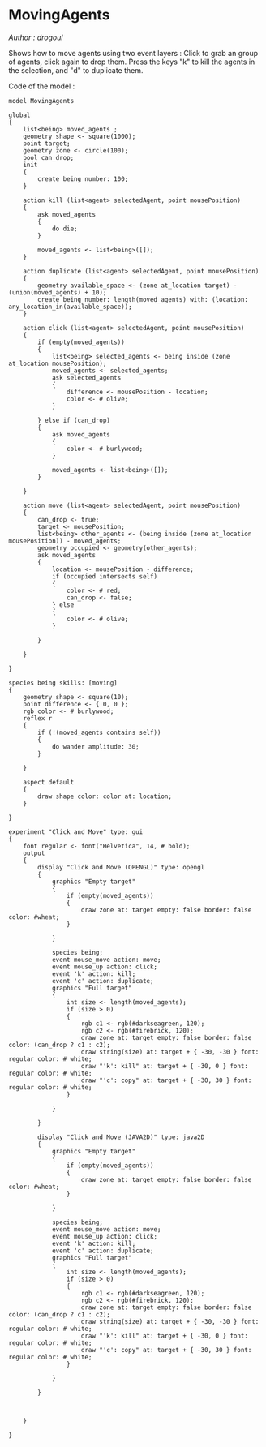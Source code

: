 [//]: # (keyword|operator_at_location)
[//]: # (keyword|operator_union)
[//]: # (keyword|operator_inside)
[//]: # (keyword|operator_intersects)
[//]: # (keyword|operator_contains)
[//]: # (keyword|operator_font)
[//]: # (keyword|statement_event)
[//]: # (keyword|constant_#burlywood)
[//]: # (keyword|constant_#olive)
[//]: # (keyword|constant_#bold)
[//]: # (keyword|constant_#wheat)
[//]: # (keyword|constant_#darkseagreen)
[//]: # (keyword|constant_#firebrick)
[//]: # (keyword|type_font)
[//]: # (keyword|concept_gui)
# MovingAgents


_Author : drogoul_

Shows how to move agents using two event layers : 
Click to grab an group of agents, click again to drop them. Press the keys "k" to kill the agents in the selection, and "d" to duplicate them.


Code of the model : 

```
model MovingAgents

global
{
	list<being> moved_agents ;
	geometry shape <- square(1000);
	point target;
	geometry zone <- circle(100);
	bool can_drop;
	init
	{
		create being number: 100;
	}

	action kill (list<agent> selectedAgent, point mousePosition)
	{
		ask moved_agents
		{
			do die;
		}

		moved_agents <- list<being>([]);
	}

	action duplicate (list<agent> selectedAgent, point mousePosition)
	{
		geometry available_space <- (zone at_location target) - (union(moved_agents) + 10);
		create being number: length(moved_agents) with: (location: any_location_in(available_space));
	}

	action click (list<agent> selectedAgent, point mousePosition)
	{
		if (empty(moved_agents))
		{
			list<being> selected_agents <- being inside (zone at_location mousePosition);
			moved_agents <- selected_agents;
			ask selected_agents
			{
				difference <- mousePosition - location;
				color <- # olive;
			}

		} else if (can_drop)
		{
			ask moved_agents
			{
				color <- # burlywood;
			}

			moved_agents <- list<being>([]);
		}

	}

	action move (list<agent> selectedAgent, point mousePosition)
	{
		can_drop <- true;
		target <- mousePosition;
		list<being> other_agents <- (being inside (zone at_location mousePosition)) - moved_agents;
		geometry occupied <- geometry(other_agents);
		ask moved_agents
		{
			location <- mousePosition - difference;
			if (occupied intersects self)
			{
				color <- # red;
				can_drop <- false;
			} else
			{
				color <- # olive;
			}

		}

	}

}

species being skills: [moving]
{
	geometry shape <- square(10);
	point difference <- { 0, 0 };
	rgb color <- # burlywood;
	reflex r
	{
		if (!(moved_agents contains self))
		{
			do wander amplitude: 30;
		}

	}

	aspect default
	{
		draw shape color: color at: location;
	}

}

experiment "Click and Move" type: gui
{
	font regular <- font("Helvetica", 14, # bold);
	output
	{
		display "Click and Move (OPENGL)" type: opengl
		{
			graphics "Empty target" 
			{
				if (empty(moved_agents))
				{
					draw zone at: target empty: false border: false color: #wheat;
				}

			}

			species being;
			event mouse_move action: move;
			event mouse_up action: click;
			event 'k' action: kill;
			event 'c' action: duplicate;
			graphics "Full target" 
			{
				int size <- length(moved_agents);
				if (size > 0)
				{
					rgb c1 <- rgb(#darkseagreen, 120);
					rgb c2 <- rgb(#firebrick, 120);
					draw zone at: target empty: false border: false color: (can_drop ? c1 : c2);
					draw string(size) at: target + { -30, -30 } font: regular color: # white;
					draw "'k': kill" at: target + { -30, 0 } font: regular color: # white;
					draw "'c': copy" at: target + { -30, 30 } font: regular color: # white;
				}

			}

		}
		
		display "Click and Move (JAVA2D)" type: java2D
		{
			graphics "Empty target" 
			{
				if (empty(moved_agents))
				{
					draw zone at: target empty: false border: false color: #wheat;
				}

			}

			species being;
			event mouse_move action: move;
			event mouse_up action: click;
			event 'k' action: kill;
			event 'c' action: duplicate;
			graphics "Full target" 
			{
				int size <- length(moved_agents);
				if (size > 0)
				{
					rgb c1 <- rgb(#darkseagreen, 120);
					rgb c2 <- rgb(#firebrick, 120);
					draw zone at: target empty: false border: false color: (can_drop ? c1 : c2);
					draw string(size) at: target + { -30, -30 } font: regular color: # white;
					draw "'k': kill" at: target + { -30, 0 } font: regular color: # white;
					draw "'c': copy" at: target + { -30, 30 } font: regular color: # white;
				}

			}

		}
		
		
		
	}

}
```

